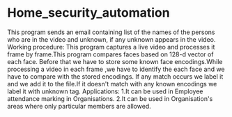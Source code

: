 # Home_security_automation
This program sends an email containing list of the names of the persons who are in the video and unknown, if any unknown appears in the video.
Working procedure:
This program captures a live video and processes it frame by frame.This program compares faces based on 128-d vector of each face.
Before that we have to store some known face encodings.While processing a video in each frame ,we have to identify the each face and we
have to compare with the stored encodings. If any match occurs we label it and we add it to the file.If it doesn't match with any 
known encodings we label it with unknown tag.
Applications:
1.It can be used in Employee attendance marking in Organisations.
2.It can be used in Organisation's areas where only particular members are allowed.
